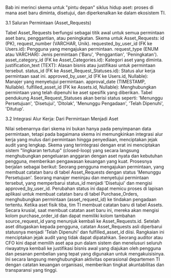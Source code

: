 Bab ini merinci skema untuk "pintu depan" siklus hidup aset: proses di mana aset baru diminta, disetujui, dan diperkenalkan ke dalam ekosistem TI.

3.1 Saluran Permintaan (Asset_Requests)

Tabel Asset_Requests berfungsi sebagai titik awal untuk semua permintaan aset baru, penggantian, atau peningkatan.
Skema untuk Asset_Requests:
id (PK), request_number (VARCHAR, Unik).
requested_by_user_id (FK ke Users.id): Pengguna yang mengajukan permintaan.
request_type (ENUM atau VARCHAR): Jenis permintaan ('Baru', 'Penggantian', 'Peningkatan').
asset_category_id (FK ke Asset_Categories.id): Kategori aset yang diminta.
justification_text (TEXT): Alasan bisnis atau justifikasi untuk permintaan tersebut.
status_id (FK ke Asset_Request_Statuses.id): Status alur kerja permintaan saat ini.
approved_by_user_id (FK ke Users.id, Nullable): Manajer yang menyetujui permintaan.
approval_date (TIMESTAMP, Nullable).
fulfilled_asset_id (FK ke Assets.id, Nullable): Menghubungkan permintaan yang telah dipenuhi ke aset spesifik yang diberikan.
Tabel pendukung Asset_Request_Statuses akan berisi status seperti: 'Menunggu Persetujuan', 'Disetujui', 'Ditolak', 'Menunggu Pengadaan', 'Telah Dipenuhi', 'Ditutup'.

3.2 Integrasi Alur Kerja: Dari Permintaan Menjadi Aset

Nilai sebenarnya dari skema ini bukan hanya pada penyimpanan data permintaan, tetapi pada bagaimana skema ini memungkinkan integrasi alur kerja yang mulus dari permintaan hingga penyediaan, menciptakan jejak audit yang lengkap.
Skema yang terintegrasi dengan erat ini menciptakan sistem "lingkaran tertutup" (closed-loop) yang secara langsung menghubungkan pengeluaran anggaran dengan aset nyata dan kebutuhan pengguna, memberikan pengawasan keuangan yang kuat. Prosesnya berjalan sebagai berikut:
Seorang pengguna mengajukan permintaan, yang membuat catatan baru di tabel Asset_Requests dengan status 'Menunggu Persetujuan'.
Seorang manajer meninjau dan menyetujui permintaan tersebut, yang memperbarui status_id menjadi 'Disetujui' dan mengisi approved_by_user_id.
Perubahan status ini dapat memicu proses di lapisan aplikasi untuk membuat catatan baru di tabel Purchase_Orders, menghubungkan permintaan (asset_request_id) ke tindakan pengadaan tertentu.
Ketika aset fisik tiba, tim TI membuat catatan baru di tabel Assets. Secara krusial, saat membuat catatan aset baru ini, mereka akan mengisi kolom purchase_order_id dan dapat memiliki kolom tambahan source_request_id yang menunjuk kembali ke Asset_Requests.id.
Setelah aset ditugaskan kepada pengguna, catatan Asset_Requests asli diperbarui statusnya menjadi 'Telah Dipenuhi' dan fulfilled_asset_id diisi.
Rangkaian ini menciptakan jejak audit yang tidak dapat dipatahkan. Seorang auditor atau CFO kini dapat memilih aset apa pun dalam sistem dan menelusuri seluruh riwayatnya kembali ke justifikasi bisnis awal yang diajukan oleh pengguna dan pesanan pembelian yang tepat yang digunakan untuk mengakuisisinya. Ini secara langsung menghubungkan aktivitas operasional departemen TI dengan catatan keuangan organisasi, memberikan tingkat akuntabilitas dan transparansi yang tinggi.